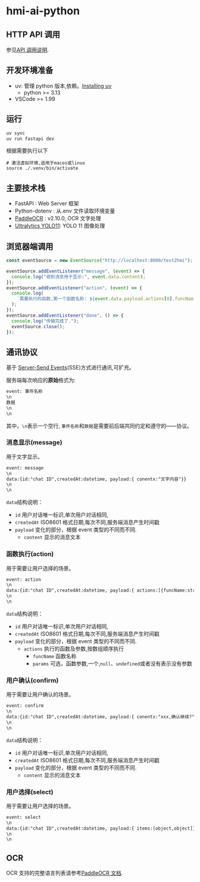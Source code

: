 # hmi-ai-python

## HTTP API 调用

参见[API 调用说明](./docs/README.md).

## 开发环境准备

- uv: 管理 python 版本,依赖。[Installing uv](https://docs.astral.sh/uv/getting-started/installation/)
  - python >= 3.13
- VSCode >= 1.99

## 运行

```sh
uv sync
uv run fastapi dev
```

根据需要执行以下

```shell
# 激活虚拟环境,适用于macos或linux
source ./.venv/bin/activate
```

## 主要技术栈

- FastAPI : Web Server 框架
- Python-dotenv : 从.env 文件读取环境变量
- [PaddleOCR](https://paddlepaddle.github.io/PaddleOCR/v2.10.0/index.html) : v2.10.0, OCR 文字处理
- [Ultralytics YOLO11](https://docs.ultralytics.com/zh/): YOLO 11 图像处理

## 浏览器端调用

```javascript
const eventSource = new EventSource("http://localhost:8000/text2hmi");

eventSource.addEventListener("message", (event) => {
  console.log("收到消息用于显示:", event.data.content);
});
eventSource.addEventListener("action", (event) => {
  console.log(
    `需要执行的函数,第一个函数名称: ${event.data.payload.actions[0].funcName} , 参数: ${event.data.payload.actions[0].params}`
  );
});
eventSource.addEventListener("done", () => {
  console.log("传输完成了.");
  eventSource.close();
});
```

## 通讯协议

基于 [Server-Send Events](https://developer.mozilla.org/zh-CN/docs/Web/API/Server-sent_events/Using_server-sent_events)(SSE)方式进行通讯,可扩充。

服务端每次响应的**原始**格式为:

```txt
event: 事件名称
\n
数据
\n
\n
```

其中，`\n`表示一个空行, `事件名称`和`数据`是需要前后端共同约定和遵守的——协议。

### 消息显示(message)

用于文字显示。

```txt
event: message
\n
data:{id:"chat ID",createdAt:datetime, payload:{ conentx:"文字内容"}}
\n
\n
```

`data`结构说明：

- `id` 用户对话唯一标识,单次用户对话相同,
- `createdAt` ISO8601 格式日期,每次不同,服务端消息产生时间戳
- `payload` 变化的部分，根据 event 类型的不同而不同.
  - `content` 显示的消息文本

### 函数执行(action)

用于需要让用户选择的场景。

```txt
event: action
\n
data:{id:"chat ID",createdAt:datetime, payload:{ actions:[{funcName:str, params: object }]  }}
\n
\n
```

`data`结构说明：

- `id` 用户对话唯一标识,单次用户对话相同,
- `createdAt` ISO8601 格式日期,每次不同,服务端消息产生时间戳
- `payload` 变化的部分，根据 event 类型的不同而不同.
  - `actions` 执行的函数及参数,按数组顺序执行
    - `funcName` 函数名称
    - `params` 可选，函数参数,一个,`null`、`undefined`或者没有表示没有参数

### 用户确认(confirm)

用于需要让用户确认的场景。

```txt
event: confirm
\n
data:{id:"chat ID",createdAt:datetime, payload:{ conentx:"xxx,确认继续?"}}
\n
\n
```

`data`结构说明：

- `id` 用户对话唯一标识,单次用户对话相同,
- `createdAt` ISO8601 格式日期,每次不同,服务端消息产生时间戳
- `payload` 变化的部分，根据 event 类型的不同而不同.
  - `content` 显示的消息文本

### 用户选择(select)

用于需要让用户选择的场景。

```txt
event: select
\n
data:{id:"chat ID",createdAt:datetime, payload:{ items:[object,object]}}
\n
\n
```

## OCR

OCR 支持的完整语言列表请参考[PaddleOCR 文档](https://paddlepaddle.github.io/PaddleOCR/v2.10.0/ppocr/blog/multi_languages.html#5).
